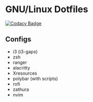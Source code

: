 # GNU/Linux Dotfiles
[![Codacy Badge](https://api.codacy.com/project/badge/Grade/640fe243663343eb9fb6a49e7b2bfe1a)](https://www.codacy.com/app/sebboer/dotfiles?utm_source=github.com&amp;utm_medium=referral&amp;utm_content=sebboer/dotfiles&amp;utm_campaign=Badge_Grade)

## Configs
+ i3 (i3-gaps)
+ zsh
+ ranger
+ alacritty
+ Xresources
+ polybar (with scripts)
+ rofi
+ zathura
+ nvim


